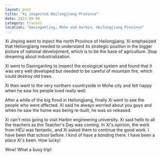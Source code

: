 ```yaml
---
layout: post
title: "Xi inspected Heilongjiang Province"
date: 2023-09-09
category: tracexi
location: "Daxinganling, Mohe and Harbin, Heilongjiang Province"
---
```


Xi Jinping went to inpect the north Province of Heilongjiang. Xi emphasized that Heilongjiang needed to understand its strategic position in the bigger picture of national development, which is to be the base of agriculture. Stop dreaming about industrialization. 

Xi went to Daxinganling to inspect the ecological system and found that it was very well developed but needed to be careful of mountain fire, which could destroy old trees.

Xi then went to the very northern countryside in Mohe city and felt happy when he saw his people lived really well.

After a while of the big flood in Heilongjiang, finally Xi went to see the people who were affected. Xi said he always worried about you guys and when he saw the home was being re-built, he was so released.

Xi can't miss going to visit Harbin engineering university. Xi said hello to all the teachers as the Teacher's Day was coming. In Xi's opinion, the work from HEU was fantastic, and Xi asked them to continue the good work. I have been that school before. I kind of have a bonding there. I have been a place Xi's been. How lucky!

Wow! What a busy trip!